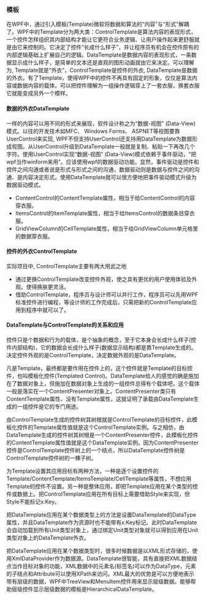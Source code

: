### 模板
在WPF中，通过引入模板(Template)微软将数据和算法的“内容”与“形式"解耦了。WPF中的Template分为两大类：ControlTemplate是算法内容的表现形式，一个控件怎样组织其内部结构才能让它更符合业务逻辑、让用户操作起来更舒服就是由它来控制的。它决定了控件“长成什么样子”，并让程序员有机会在控件原有的内部逻辑基础上扩展自己的逻辑。DataTemplate是数据内容的表现形式，一条数据显示成什么样子，是简单的文本还是直观的图形动画就由它来决定。可以理解为, Template就是“外衣”，ControlTemplate是控件的外衣, DataTemplate是数据的外衣。有了Template，使得WPF中的控件不再具有固定的形象，仅仅是算法内容或数据内容的载体。可以把控件理解为一组操作逻辑穿上了一套衣服，换套衣服它就能变成另外一个模样。

#### 数据的外衣DataTemplate
一样的内容可以用不同的形式来展现，软件设计称之为“数据-视图” (Data-View)模式。以往的开发技术如MFC、 Windows Forms、 ASPNET等视图要靠UserControl来实现, WPF不但支持UserControl还支持用DataTemplate为数据形成视图。从UserControl升级到DataTemplate一般就是复制、粘贴一下再改几个字符。使用UserControl实现“数据-视图” (Data-View)模式依赖于事件驱动，“把wpf当作winform来用”。应该使用wpf的数据驱动功能。显然，事件驱动是控件和控件之间沟通或者说是形式与形式之间的沟通，数据驱动则是数据与控件之间的沟通、是内容决定形式。使用DataTemplate就可以很方便地把事件驱动模式升级为数据驱动模式。

- ContentControl的ContentTemplate属性，相当于给ContentControl的内容穿衣服。
- ItemsControl的ItemTemplate属性，相当于给ItemsControl的数据条目穿衣服。
- GridViewColumn的CellTemplate属性，相当于给GridViewColumn单元格里的数据穿衣服。


#### 控件的外衣ControlTemplate
实际项目中, ControlTemplate主要有两大用武之地
- 通过更换ControlTemplate改变控件外观，使之具有更优的用户使用体验及外观。使得换肤更灵活。
- 借助ControlTemplate，程序员与设计师可以并行工作，程序员可以先用WPF标准控件进行编程，等设计师的工作完成后，只需把新的ControlTemplate应用到程序中就可以了。


#### DataTemplate与ControlTemplate的关系和应用
控件只是个数据和行为的载体，是个抽象的概念，至于它本身会长成什么样子(控件内部结构)，它的数据会长成什么样子(数据显示结构)都是靠Template生成的。决定控件外观的是ControlTemplate，决定数据外观的是DataTemplate。

凡是Template，最终都是要作用在控件上的，这个控件就是Template的目标控件，也叫模板化控件(Templated Control)。DataTemplate给人的感觉的确是施加在了数据对象上，但施加在数据对象上生成的一组控件总得有个载体吧，这个载体一般是落实在一个ContentPresenter对象上。ContentPresenter类只有ContentTemplate属性、没有Template属性，这就证明了承载由DataTemplate生成的一组控件是它的专门用途。

由ControlTemplate生成的控件树其树根就是ControlTemplate的目标控件，此模板化控件的Template属性值就是这个ControlTemplate实例。与之相仿，由DataTemplate生成的控件树其树根是一个ContentPresenter控件，此模板化控件的ContentTemplate属性值就是这个DataTemplate实例。因为ContentPresenter控件是ControlTemplate控件树上的一个结点，所以DataTemplate控件树是ControlTemplate控件树的一棵子树。

为Template设置其应用目标有两种方法，一种是逐个设置控件的Template/ContentTemplate/ItemsTemplate/CellTemplate等属性，不想应用Template的控件不设置。另一种是整体应用，即把Template应用在某个类型的控件或数据上。把ControlTemplate应用在所有目标上需要借助Style来实现，但Style不能标记x:Key。

把DataTemplate应用在某个数据类型上的方法是设置DataTemplate的DataType属性，并且DataTemplate作为资源时也不能带有x:Key标记。此时DataTemplate会自动加载到所有Unit类型对象上，通过绑定Unit类型对象就可以得到应用在Unit类型对象上的DataTemplate外衣。

把DataTemplate应用在某个数据类型时，很多时候数据是以XML形式存储的，使用XmIDataProvider作为数据源。DataTemplate很智能，具有直接把XML数据结点当作目标对象的功能，XML数据中的元素名(标签名)可以作为DataType，元素的子结点和Attribute可以使用XPath来访问。XML最大的优势是可以方便地表示带有层级的数据，WPF中TreeView和Menultem控件用来显示层级数据。能够帮助层级控件显示层级数据的模板是HierarchicalDataTemplate。


